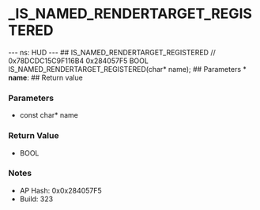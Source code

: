 # _IS_NAMED_RENDERTARGET_REGISTERED

--- ns: HUD --- ## IS_NAMED_RENDERTARGET_REGISTERED  // 0x78DCDC15C9F116B4 0x284057F5 BOOL IS_NAMED_RENDERTARGET_REGISTERED(char* name);   ## Parameters * **name**:  ## Return value

### Parameters
* const char* name

### Return Value
* BOOL

### Notes
* AP Hash: 0x0x284057F5
* Build: 323

